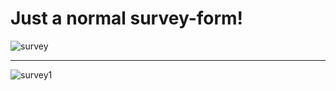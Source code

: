 # Just a normal survey-form!

![survey](https://user-images.githubusercontent.com/44018646/210973867-471ed172-7294-41cf-85df-e5f16364c5ab.jpg)

------------------------------------------------------------
![survey1](https://user-images.githubusercontent.com/44018646/210973909-804aa63e-5073-4a14-a3dc-f3b469fde9f9.jpg)
